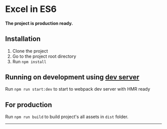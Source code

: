 # Excel in ES6
 
#### The project is production ready.
 
## Installation
1. Clone the project
2. Go to the project root directory
3. Run `npm install`

## Running on development using [dev server](https://github.com/webpack/webpack-dev-server)

Run `npm run start:dev` to start to webpack dev server with HMR ready

## For production 

Run `npm run build` to build project's all assets in `dist` folder.

----------------------
